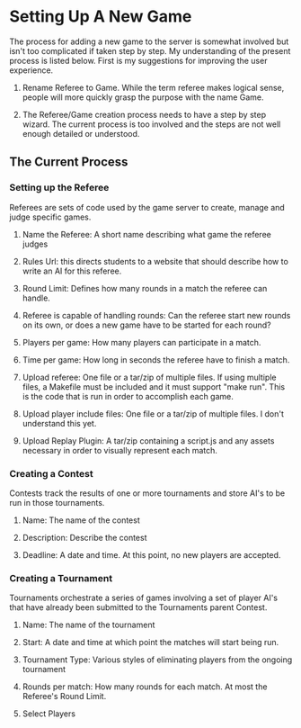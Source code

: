 # Setting Up A New Game

The process for adding a new game to the server is somewhat involved but
isn't too complicated if taken step by step. My understanding of the present
process is listed below. First is my suggestions for improving the 
user experience.

1.  Rename Referee to Game. While the term referee makes logical sense, people 
	will more quickly grasp the purpose with the name Game.

2.  The Referee/Game creation process needs to have a step by step wizard. The 
	current process is too involved and the steps are not well enough
	detailed or understood.

## The Current Process

### Setting up the Referee

Referees are sets of code used by the game server to create, 
manage and judge specific games.

1. Name the Referee: A short name describing what game the referee judges

2. Rules Url: this directs students to a website that should describe 
how to write an AI for this referee.

3. Round Limit: Defines how many rounds in a match the referee can handle.

4. Referee is capable of handling rounds: Can the referee start new 
rounds on its own, or does a new game have to be started for each round?

5. Players per game: How many players can participate in a match.

6. Time per game: How long in seconds the referee have to finish a match.

7. Upload referee: One file or a tar/zip of multiple files. 
If using multiple files, a Makefile must be included and it must 
support "make run". This is the code that is run in order to accomplish
each game.

8. Upload player include files: One file or a tar/zip of multiple files.
I don't understand this yet.

9. Upload Replay Plugin: A tar/zip containing a script.js and any assets
necessary in order to visually represent each match.

### Creating a Contest

Contests track the results of one or more tournaments and store AI's to be
run in those tournaments.

1. Name: The name of the contest
	
2. Description: Describe the contest

3. Deadline: A date and time. At this point, no new players are accepted.

### Creating a Tournament

Tournaments orchestrate a series of games involving a set of player 
AI's that have already been submitted to the Tournaments parent Contest.

1. Name: The name of the tournament

2. Start: A date and time at which point the matches will start being run.

3. Tournament Type: Various styles of eliminating players from the ongoing 
tournament	

4. Rounds per match: How many rounds for each match. At most the Referee's
Round Limit.

5. Select Players